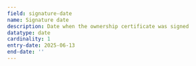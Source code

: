 ```yaml
---
field: signature-date
name: Signature date
description: Date when the ownership certificate was signed
datatype: date
cardinality: 1
entry-date: 2025-06-13
end-date: ''
---
```

